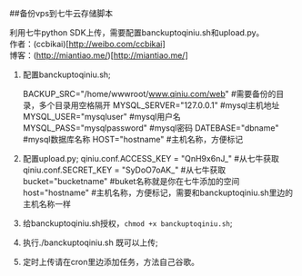 ##备份vps到七牛云存储脚本

利用七牛python SDK上传，需要配置banckuptoqiniu.sh和upload.py。  
作者：(ccbikai)[http://weibo.com/ccbikai]  
博客：(http://miantiao.me/)[http://miantiao.me/]

1. 配置banckuptoqiniu.sh;

	BACKUP_SRC="/home/wwwroot/www.qiniu.com/web" #需要备份的目录，多个目录用空格隔开
	MYSQL_SERVER="127.0.0.1" #mysql主机地址
	MYSQL_USER="mysqluser" #mysql用户名
	MYSQL_PASS="mysqlpassword" #mysql密码
	DATEBASE="dbname" #mysql数据库名称
	HOST="hostname" #主机名称，方便标记

2. 配置upload.py;
	qiniu.conf.ACCESS_KEY = "QnH9x6nJ_" #从七牛获取
	qiniu.conf.SECRET_KEY = "SyDoO7oAK_" #从七牛获取
	bucket="bucketname" #buket名称就是你在七牛添加的空间
	host="hostname" #主机名称，方便标记，需要和banckuptoqiniu.sh里边的主机名称一样

3. 给banckuptoqiniu.sh授权，`chmod +x banckuptoqiniu.sh`;

4. 执行./banckuptoqiniu.sh 既可以上传;

5. 定时上传请在cron里边添加任务，方法自己谷歌。
